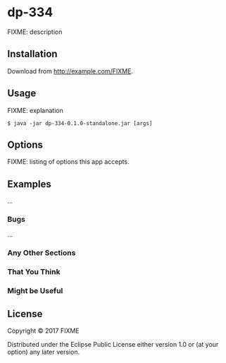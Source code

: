 # dp-334

FIXME: description

## Installation

Download from http://example.com/FIXME.

## Usage

FIXME: explanation

    $ java -jar dp-334-0.1.0-standalone.jar [args]

## Options

FIXME: listing of options this app accepts.

## Examples

...

### Bugs

...

### Any Other Sections
### That You Think
### Might be Useful

## License

Copyright © 2017 FIXME

Distributed under the Eclipse Public License either version 1.0 or (at
your option) any later version.

